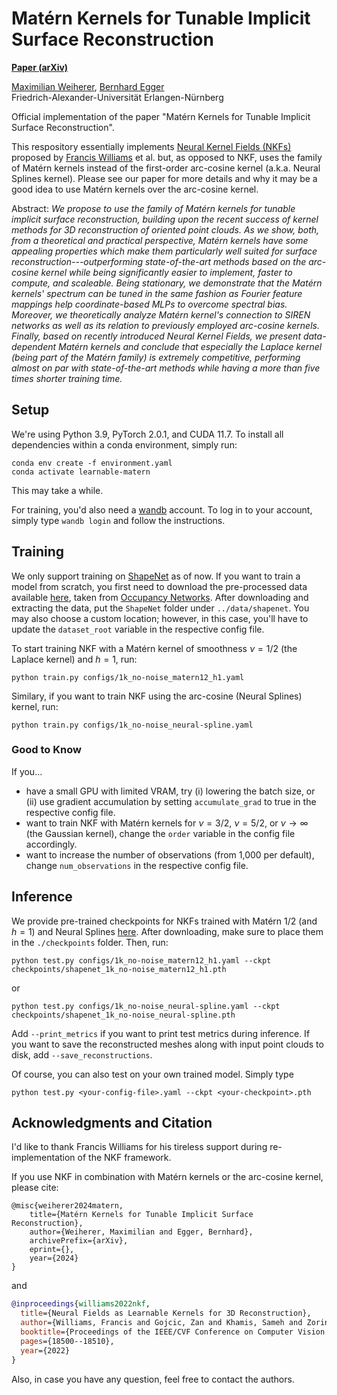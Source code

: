 # Matérn Kernels for Tunable Implicit Surface Reconstruction

**[Paper (arXiv)]()**

[Maximilian Weiherer](https://mweiherer.github.io), [Bernhard Egger](https://eggerbernhard.ch)\
Friedrich-Alexander-Universität Erlangen-Nürnberg

Official implementation of the paper "Matérn Kernels for Tunable Implicit Surface Reconstruction".

This respository essentially implements [Neural Kernel Fields (NKFs)](https://research.nvidia.com/labs/toronto-ai/nkf/) proposed by [Francis Williams](https://fwilliams.info) et al. but, as opposed to NKF, uses the family of Matérn kernels instead of the first-order arc-cosine kernel (a.k.a. Neural Splines kernel).
Please see our paper for more details and why it may be a good idea to use Matérn kernels over the arc-cosine kernel.

Abstract:
*We propose to use the family of Matérn kernels for tunable implicit surface reconstruction, building upon the recent success of kernel methods for 3D reconstruction of oriented point clouds.
As we show, both, from a theoretical and practical perspective, Matérn kernels have some appealing properties which make them particularly well suited for surface reconstruction---outperforming state-of-the-art methods based on the arc-cosine kernel while being significantly easier to implement, faster to compute, and scaleable.
Being stationary, we demonstrate that the Matérn kernels' spectrum can be tuned in the same fashion as Fourier feature mappings help coordinate-based MLPs to overcome spectral bias. 
Moreover, we theoretically analyze Matérn kernel's connection to SIREN networks as well as its relation to previously employed arc-cosine kernels. 
Finally, based on recently introduced Neural Kernel Fields, we present data-dependent Matérn kernels and conclude that especially the Laplace kernel (being part of the Matérn family) is extremely competitive, performing almost on par with state-of-the-art methods while having a more than five times shorter training time.*

## Setup
We're using Python 3.9, PyTorch 2.0.1, and CUDA 11.7.
To install all dependencies within a conda environment, simply run: 
```
conda env create -f environment.yaml 
conda activate learnable-matern
```
This may take a while.

For training, you'd also need a [wandb](https://wandb.ai/site) account. To log in to your account, simply type `wandb login` and follow the instructions.

## Training
We only support training on [ShapeNet](https://shapenet.org) as of now.
If you want to train a model from scratch, you first need to download the pre-processed data available [here](https://s3.eu-central-1.amazonaws.com/avg-projects/occupancy_networks/data/dataset_small_v1.1.zip), taken from [Occupancy Networks](https://github.com/autonomousvision/occupancy_networks).
After downloading and extracting the data, put the `ShapeNet` folder under `../data/shapenet`. 
You may also choose a custom location; however, in this case, you'll have to update the `dataset_root` variable in the respective config file.

To start training NKF with a Matérn kernel of smoothness $\nu=1/2$ (the Laplace kernel) and $h=1$, run:
```
python train.py configs/1k_no-noise_matern12_h1.yaml
```
Similary, if you want to train NKF using the arc-cosine (Neural Splines) kernel, run:
```
python train.py configs/1k_no-noise_neural-spline.yaml
```
### Good to Know
If you...
- have a small GPU with limited VRAM, try (i) lowering the batch size, or (ii) use gradient accumulation by setting `accumulate_grad` to true in the respective config file.
- want to train NKF with Matérn kernels for $\nu=3/2$, $\nu=5/2$, or $\nu\rightarrow\infty$ (the Gaussian kernel), change the `order` variable in the config file accordingly.
- want to increase the number of observations (from 1,000 per default), change `num_observations` in the respective config file.

## Inference
We provide pre-trained checkpoints for NKFs trained with Matérn 1/2 (and $h=1$) and Neural Splines [here](https://drive.google.com/drive/folders/1NJ_E5wEiBzE19EvLq3mgsneXNOtur3iK).
After downloading, make sure to place them in the `./checkpoints` folder.
Then, run:
```
python test.py configs/1k_no-noise_matern12_h1.yaml --ckpt checkpoints/shapenet_1k_no-noise_matern12_h1.pth
```
or
```
python test.py configs/1k_no-noise_neural-spline.yaml --ckpt checkpoints/shapenet_1k_no-noise_neural-spline.pth
```
Add `--print_metrics` if you want to print test metrics during inference. 
If you want to save the reconstructed meshes along with input point clouds to disk, add `--save_reconstructions`.

Of course, you can also test on your own trained model.
Simply type
```
python test.py <your-config-file>.yaml --ckpt <your-checkpoint>.pth
```

## Acknowledgments and Citation 
I'd like to thank Francis Williams for his tireless support during re-implementation of the NKF framework.

If you use NKF in combination with Matérn kernels or the arc-cosine kernel, please cite:
```
@misc{weiherer2024matern,
    title={Matérn Kernels for Tunable Implicit Surface Reconstruction},
    author={Weiherer, Maximilian and Egger, Bernhard},
    archivePrefix={arXiv},
    eprint={},
    year={2024}
}
```
and
```bibtex
@inproceedings{williams2022nkf,
  title={Neural Fields as Learnable Kernels for 3D Reconstruction},
  author={Williams, Francis and Gojcic, Zan and Khamis, Sameh and Zorin, Denis and Bruna, Joan and Fidler, Sanja and Litany, Or},
  booktitle={Proceedings of the IEEE/CVF Conference on Computer Vision and Pattern Recognition},
  pages={18500--18510},
  year={2022}
}
```
Also, in case you have any question, feel free to contact the authors.
